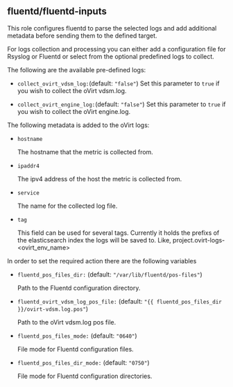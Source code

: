 ## fluentd/fluentd-inputs

This role configures fluentd to parse the selected logs
and add additional metadata before sending them to the defined target.

For logs collection and processing you can either add a configuration file for Rsyslog or Fluentd or
select from the optional predefined logs to collect.

The following are the available pre-defined logs:

- `collect_ovirt_vdsm_log:`(default: `"false"`)
  Set this parameter to `true` if you wish to collect the oVirt vdsm.log.

- `collect_ovirt_engine_log:`(default: `"false"`)
  Set this parameter to `true` if you wish to collect the oVirt engine.log.


The following metadata is added to the oVirt logs:

- `hostname`

  The hostname that the metric is collected from.

- `ipaddr4`

  The ipv4 address of the host the metric is collected from.

- `service`

  The name for the collected log file.

- `tag`

  This field can be used for several tags.
  Currently it holds the prefixs of the elasticsearch index the logs will be saved to. Like, project.ovirt-logs-<ovirt_env_name>


In order to set the required action there are the following variables


- `fluentd_pos_files_dir:`  (default: `"/var/lib/fluentd/pos-files"`)

  Path to the Fluentd configuration directory.

- `fluentd_ovirt_vdsm_log_pos_file:` (default: `"{{ fluentd_pos_files_dir }}/ovirt-vdsm.log.pos"`)

  Path to the oVirt vdsm.log pos file.

- `fluentd_pos_files_mode:` (default: `"0640"`)

  File mode for Fluentd configuration files.

- `fluentd_pos_files_dir_mode:` (default: `"0750"`)

  File mode for Fluentd configuration directories.
